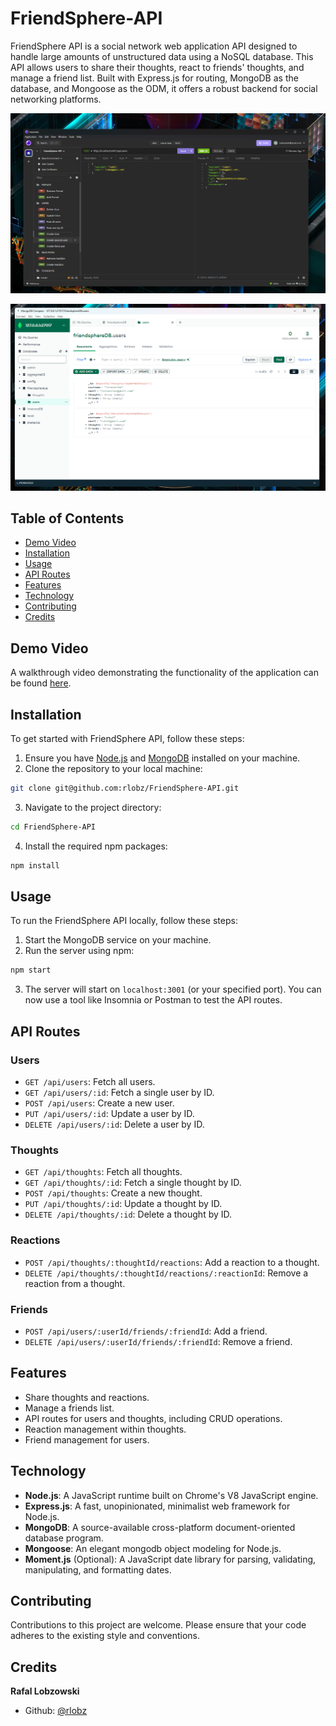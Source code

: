 # FriendSphere-API

FriendSphere API is a social network web application API designed to handle large amounts of unstructured data using a NoSQL database. This API allows users to share their thoughts, react to friends' thoughts, and manage a friend list. Built with Express.js for routing, MongoDB as the database, and Mongoose as the ODM, it offers a robust backend for social networking platforms.

![screenshot of insomnia](./assets/friensphereinsomnia.png)

![screenshot of mongo](./assets/friendspheremongo.png)

## Table of Contents

- [Demo Video](#demo-video)
- [Installation](#installation)
- [Usage](#usage)
- [API Routes](#api-routes)
- [Features](#features)
- [Technology](#technology)
- [Contributing](#contributing)
- [Credits](#credits)

## Demo Video

A walkthrough video demonstrating the functionality of the application can be found [here](https://drive.google.com/file/d/1XUpv2tbnz2GvS0jzIznDEDSKDQC-X_FG/view).

## Installation

To get started with FriendSphere API, follow these steps:

1. Ensure you have [Node.js](https://nodejs.org/en/) and [MongoDB](https://www.mongodb.com/try/download/community) installed on your machine.
2. Clone the repository to your local machine:

```bash
git clone git@github.com:rlobz/FriendSphere-API.git
```

3. Navigate to the project directory:

```bash
cd FriendSphere-API
```

4. Install the required npm packages:

```bash
npm install
```

## Usage

To run the FriendSphere API locally, follow these steps:

1. Start the MongoDB service on your machine.
2. Run the server using npm:

```bash
npm start
```

3. The server will start on `localhost:3001` (or your specified port). You can now use a tool like Insomnia or Postman to test the API routes.

## API Routes

### Users

- `GET /api/users`: Fetch all users.
- `GET /api/users/:id`: Fetch a single user by ID.
- `POST /api/users`: Create a new user.
- `PUT /api/users/:id`: Update a user by ID.
- `DELETE /api/users/:id`: Delete a user by ID.

### Thoughts

- `GET /api/thoughts`: Fetch all thoughts.
- `GET /api/thoughts/:id`: Fetch a single thought by ID.
- `POST /api/thoughts`: Create a new thought.
- `PUT /api/thoughts/:id`: Update a thought by ID.
- `DELETE /api/thoughts/:id`: Delete a thought by ID.

### Reactions

- `POST /api/thoughts/:thoughtId/reactions`: Add a reaction to a thought.
- `DELETE /api/thoughts/:thoughtId/reactions/:reactionId`: Remove a reaction from a thought.

### Friends

- `POST /api/users/:userId/friends/:friendId`: Add a friend.
- `DELETE /api/users/:userId/friends/:friendId`: Remove a friend.

## Features

- Share thoughts and reactions.
- Manage a friends list.
- API routes for users and thoughts, including CRUD operations.
- Reaction management within thoughts.
- Friend management for users.

## Technology

- **Node.js**: A JavaScript runtime built on Chrome's V8 JavaScript engine.
- **Express.js**: A fast, unopinionated, minimalist web framework for Node.js.
- **MongoDB**: A source-available cross-platform document-oriented database program.
- **Mongoose**: An elegant mongodb object modeling for Node.js.
- **Moment.js** (Optional): A JavaScript date library for parsing, validating, manipulating, and formatting dates.

## Contributing

Contributions to this project are welcome. Please ensure that your code adheres to the existing style and conventions.

## Credits

**Rafal Lobzowski**
- Github: [@rlobz](https://github.com/rlobz)